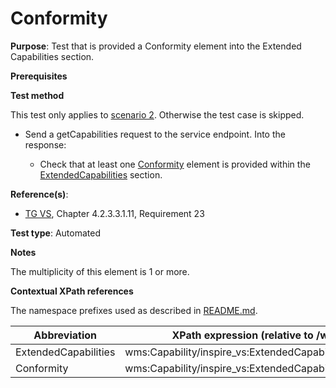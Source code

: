 # Conformity

**Purpose**: Test that is provided a Conformity element into the Extended Capabilities section.

**Prerequisites**

**Test method**

This test only applies to [scenario 2](./README.md#scenarios). Otherwise the test case is skipped.

* Send a getCapabilities request to the service endpoint. Into the response:

  * Check that at least one [Conformity](#Conformity) element is provided within the [ExtendedCapabilities](#ExtendedCapabilities) section.

**Reference(s)**:
* [TG VS](./README.md#ref_TG_VS), Chapter 4.2.3.3.1.11, Requirement 23

**Test type**: Automated

**Notes**

The multiplicity of this element is 1 or more.

**Contextual XPath references**

The namespace prefixes used as described in [README.md](./README.md#namespaces).

Abbreviation                                               |  XPath expression (relative to /wms:WMS_Capabilities)
---------------------------------------------------------- | -------------------------------------------------------------------------
ExtendedCapabilities <a name="ExtendedCapabilities"></a> | wms:Capability/inspire_vs:ExtendedCapabilities
Conformity <a name="Conformity"></a> | wms:Capability/inspire_vs:ExtendedCapabilities/inspire_common:Conformity